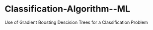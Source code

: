 # Classification-Algorithm--ML
Use of Gradient Boosting Descision Trees for a Classification Problem
